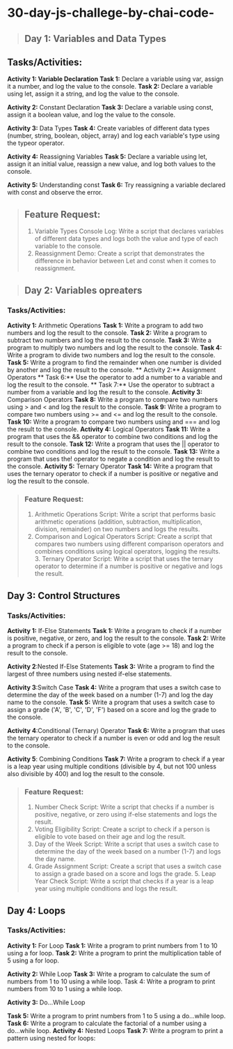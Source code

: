 # 30-day-js-challege-by-chai-code-

> ##  Day 1: Variables and Data Types

## Tasks/Activities:

**Activity 1: Variable Declaration**
**Task 1:** Declare a variable using var, assign it a number, and log the value to the console.
**Task 2:** Declare a variable using let, assign it a string, and log the value to the console.

**Activity 2:** Constant Declaration
**Task 3:** Declare a variable using const, assign it a boolean value, and log the value to the console.

**Activity 3:** Data Types
**Task 4:** Create variables of different data types (number, string, boolean, object, array) and log each variable's type using the typeor operator.

**Activity 4:** Reassigning Variables
**Task 5:** Declare a variable using let, assign it an initial value, reassign a new value, and log both values to the console.

**Activity 5:** Understanding const
**Task 6:** Try reassigning a variable declared with const and observe the error.

>## Feature Request:
>
>1. Variable Types Console Log: Write a script that declares variables of different data types and logs both the value and type of each variable to the console. 
>2. Reassignment Demo: Create a script that demonstrates the difference in behavior between Let and const when it comes to reassignment.
>

> ##  Day 2: Variables opreaters 

### Tasks/Activities:

**Activity 1:** Arithmetic Operations
**Task 1:** Write a program to add two numbers and log the result to the console.
**Task 2:** Write a program to subtract two numbers and log the result to the console. 
**Task 3:** Write a program to multiply two numbers and log the result to the console. 
**Task 4:** Write a program to divide two numbers and log the result to the console.
**Task 5:** Write a program to find the remainder when one number is divided by another and log the result to the console.
** Activity 2:** Assignment Operators
** Task 6:** Use the operator to add a number to a variable and log the result to the console.
** Task 7:** Use the operator to subtract a number from a variable and log the result to the console.
**Activity 3:** Comparison Operators
**Task 8:** Write a program to compare two numbers using > and < and log the result to the console.
**Task 9:** Write a program to compare two numbers using >= and <= and log the result to the console.
**Task 10:** Write a program to compare two numbers using and === and log the result to the console.
**Activity 4:** Logical Operators
**Task 11:** Write a program that uses the && operator to combine two conditions and log the result to the console.
**Task 12:** Write a program that uses the || operator to combine two conditions and log the result to the console.
**Task 13:** Write a program that uses the! operator to negate a condition and log the result to the console.
**Activity 5:** Ternary Operator
**Task 14:** Write a program that uses the ternary operator to check if a number is positive or negative and log the result to the console.

> ### Feature Request:
> 1. Arithmetic Operations Script: Write a script that performs basic arithmetic operations (addition, subtraction, multiplication, division, remainder) on two numbers and logs the results.
> 2. Comparison and Logical Operators Script: Create a script that compares two numbers using different comparison operators and combines conditions using logical operators, logging the results. 3. Ternary Operator Script: Write a script that uses the ternary operator to determine if a number is positive or negative and logs the result.

> 

## Day 3: Control Structures

 ### **Tasks/Activities:**

**Activity 1:** If-Else Statements
**Task 1:** Write a program to check if a number is positive, negative, or zero, and log the result to the console. 
**Task 2:** Write a program to check if a person is eligible to vote (age >= 18) and log the result to the console.

**Activity 2**:Nested If-Else Statements
**Task 3:** Write a program to find the largest of three numbers using nested if-else statements.

**Activity 3**:Switch Case
**Task 4:** Write a program that uses a switch case to determine the day of the week based on a number (1-7) and log the day name to the console.
**Task 5:** Write a program that uses a switch case to assign a grade ('A', 'B', 'C', 'D', 'F') based on a score and log the grade to the console.

**Activity 4**:Conditional (Ternary) Operator
**Task 6:** Write a program that uses the ternary operator to check if a number is even or odd and log the result to the console.

**Activity 5**: Combining Conditions
**Task 7:** Write a program to check if a year is a leap year using multiple conditions (divisible by 4, but not 100 unless also  divisible by 400) and log the result to the console.

>  ### Feature Request:
> 1. Number Check Script: Write a script that checks if a number is positive, negative, or zero using if-else statements and logs the result.
> 2. Voting Eligibility Script: Create a script to check if a person is eligible to vote based on their age and log the result.
> 3. Day of the Week Script: Write a script that uses a switch case to determine the day of the week based on a number (1-7) and logs the day name.
> 4. Grade Assignment Script: Create a script that uses a switch case to assign a grade based on a score and logs the grade. 5. Leap Year Check Script: Write a script that checks if a year is a leap year using multiple conditions and logs the result.


## Day 4: Loops


### Tasks/Activities:

**Activity 1:** For Loop
**Task 1:** Write a program to print numbers from 1 to 10 using a for loop.
**Task 2:** Write a program to print the multiplication table of 5 using a for loop.

**Activity 2:** While Loop
**Task 3:** Write a program to calculate the sum of numbers from 1 to 10 using a while loop. Task 4: Write a program to print numbers from 10 to 1 using a while loop.


**Activity 3:** Do...While Loop

**Task 5:** Write a program to print numbers from 1 to 5 using a do...while loop.
**Task 6:** Write a program to calculate the factorial of a number using a do...while loop.
**Activity 4:** Nested Loops
**Task 7:** Write a program to print a pattern using nested for loops:
